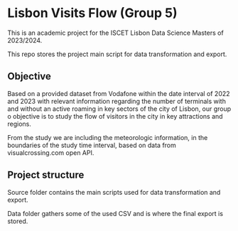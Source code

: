 # Lisbon Visits Flow (Group 5)
This is an academic project for the ISCET Lisbon Data Science Masters of 2023/2024.

This repo stores the project main script for data transformation and export.

## Objective
Based on a provided dataset from Vodafone within the date interval of 2022 and 2023 with relevant information regarding the number of terminals with and without an active roaming in key sectors of the city of Lisbon, our group o objective is to study the flow of visitors in the city in key attractions and regions.

From the study we are including the meteorologic information, in the boundaries of the study time interval, based on data from visualcrossing.com open API.

## Project structure 
Source folder contains the main scripts used for data transformation and export.

Data folder gathers some of the used CSV and is where the final export is stored.